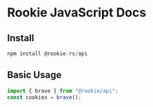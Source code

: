 # Rookie JavaScript Docs

## Install

```typescript
npm install @rookie-rs/api
```

## Basic Usage

```js
import { brave } from "@rookie/api";
const cookies = brave();
```
